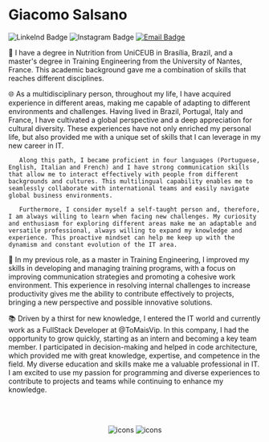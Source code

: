 # Giacomo Salsano

![LinkeInd Badge](https://img.shields.io/badge/Giacomo_Salsano-name?logo=linkedin&logoColor=0A66C2&labelColor=white&color=blue&link=https%3A%2F%2Fwww.linkedin.com%2Fin%2Fgiacomo-salsano%2F)
![Instagram Badge](https://img.shields.io/badge/giacomosalsano-instagram?logo=instagram&logoColor=E4405F&labelColor=white&color=blue&link=https%3A%2F%2Fwww.instagram.com%2Fgiacomosalsano%2F) 
[![Email Badge](https://img.shields.io/badge/-giacomosalsano@hotmail.com-00875f?logo=maildotru&logoColor=EA4335&link=mailto:giacomosalsano@hotmail.com)](mailto:giacomosalsano@hotmail.com)

<div>
  <p>
    👤 I have a degree in Nutrition from UniCEUB in Brasília, Brazil, and a master's degree in Training Engineering from the University of Nantes, France. This academic background gave me a combination of skills that reaches different disciplines.

 
  </p>
 
  <p>
    🌐 As a multidisciplinary person, throughout my life, I have acquired experience in different areas, making me capable of adapting to different environments and challenges. Having lived in Brazil, Portugal, Italy and France, I have cultivated a global perspective and a deep appreciation for cultural diversity. These experiences have not only enriched my personal life, but also provided me with a unique set of skills that I can leverage in my new career in IT.

       Along this path, I became proficient in four languages ​​(Portuguese, English, Italian and French) and I have strong communication skills that allow me to interact effectively with people from different backgrounds and cultures. This multilingual capability enables me to seamlessly collaborate with international teams and easily navigate global business environments.
       
       Furthermore, I consider myself a self-taught person and, therefore, I am always willing to learn when facing new challenges. My curiosity and enthusiasm for exploring different areas make me an adaptable and versatile professional, always willing to expand my knowledge and experience. This proactive mindset can help me keep up with the dynamism and constant evolution of the IT area.
  </p>
  
  <p>
    🔧 In my previous role, as a master in Training Engineering, I improved my skills in developing and managing training programs, with a focus on improving communication strategies and promoting a cohesive work environment. This experience in resolving internal challenges to increase productivity gives me the ability to contribute effectively to projects, bringing a new perspective and possible innovative solutions.
  </p>
  
  <p>
    📚 Driven by a thirst for new knowledge, I entered the IT world and currently work as a FullStack Developer at @ToMaisVip. In this company, I had the opportunity to grow quickly, starting as an intern and becoming a key team member. I participated in decision-making and helped in code architecture, which provided me with great knowledge, expertise, and competence in the field.
        My diverse education and skills make me a valuable professional in IT. I am excited to use my passion for programming and diverse experiences to contribute to projects and teams while continuing to enhance my knowledge.
  </p>
</div>

## 
<div align="center" style="display: inline_block"><br>
  
</div>
<div align="center" style="display: inline_block"><br>
  <img src="https://skillicons.dev/icons?i=ts,js,html,css,tailwind,react,nextjs,vite,nodejs,express,prisma,docker,postgres,mongodb,github,discord,postman,vercel,vscode" alt="icons" />
  <img src="https://skillicons.dev/icons?i=ableton,figma,ai,ps" alt="icons" />
</div>
